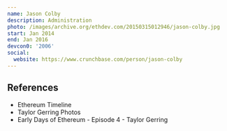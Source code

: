 ```yaml
---
name: Jason Colby
description: Administration
photo: /images/archive.org/ethdev.com/20150315012946/jason-colby.jpg
start: Jan 2014
end: Jan 2016
devcon0: '2006'
social:
  website: https://www.crunchbase.com/person/jason-colby
---
```


## References



- Ethereum Timeline
- Taylor Gerring Photos
- Early Days of Ethereum - Episode 4 - Taylor Gerring
